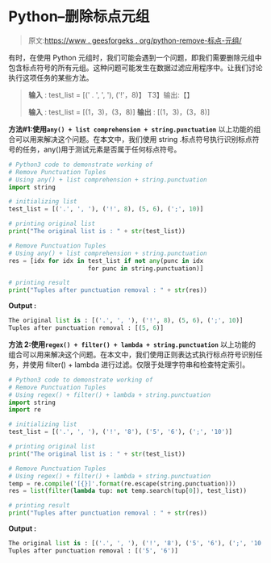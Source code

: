 # Python–删除标点元组

> 原文:[https://www . geesforgeks . org/python-remove-标点-元组/](https://www.geeksforgeeks.org/python-remove-punctuation-tuples/)

有时，在使用 Python 元组时，我们可能会遇到一个问题，即我们需要删除元组中包含标点符号的所有元组。这种问题可能发生在数据过滤应用程序中。让我们讨论执行这项任务的某些方法。

> **输入** : test_list = [(' . ', ', '), ('!'，8)】
> T3】输出:【】
> 
> **输入** : test_list = [(1，3)，(3，8)]
> **输出** : [(1，3)，(3，8)]

**方法#1:使用`any() + list comprehension + string.punctuation`**
以上功能的组合可以用来解决这个问题。在本文中，我们使用 string .标点符号执行识别标点符号的任务，any()用于测试元素是否属于任何标点符号。

```py
# Python3 code to demonstrate working of 
# Remove Punctuation Tuples
# Using any() + list comprehension + string.punctuation
import string

# initializing list
test_list = [('.', ', '), ('!', 8), (5, 6), (';', 10)]

# printing original list
print("The original list is : " + str(test_list))

# Remove Punctuation Tuples
# Using any() + list comprehension + string.punctuation
res = [idx for idx in test_list if not any(punc in idx 
                      for punc in string.punctuation)]

# printing result 
print("Tuples after punctuation removal : " + str(res)) 
```

**Output :**

```py
The original list is : [('.', ', '), ('!', 8), (5, 6), (';', 10)]
Tuples after punctuation removal : [(5, 6)]

```

**方法 2:使用`regex() + filter() + lambda + string.punctuation`**
以上功能的组合可以用来解决这个问题。在本文中，我们使用正则表达式执行标点符号识别任务，并使用 filter() + lambda 进行过滤。仅限于处理字符串和检查特定索引。

```py
# Python3 code to demonstrate working of 
# Remove Punctuation Tuples
# Using regex() + filter() + lambda + string.punctuation
import string
import re

# initializing list
test_list = [('.', ', '), ('!', '8'), ('5', '6'), (';', '10')]

# printing original list
print("The original list is : " + str(test_list))

# Remove Punctuation Tuples
# Using regex() + filter() + lambda + string.punctuation
temp = re.compile('[{}]'.format(re.escape(string.punctuation)))
res = list(filter(lambda tup: not temp.search(tup[0]), test_list))

# printing result 
print("Tuples after punctuation removal : " + str(res)) 
```

**Output :**

```py
The original list is : [('.', ', '), ('!', '8'), ('5', '6'), (';', '10')]
Tuples after punctuation removal : [('5', '6')]

```